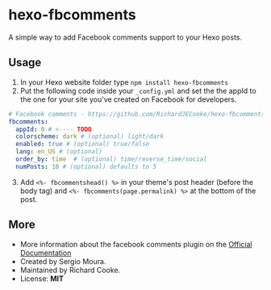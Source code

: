# hexo-fbcomments

A simple way to add Facebook comments support to your Hexo posts.

## Usage

1. In your Hexo website folder type `npm install hexo-fbcomments`
2. Put the following code inside your `_config.yml` and set the the appId to the one for your site you've created on Facebook for developers.
``` yml
# Facebook comments - https://github.com/RichardJECooke/hexo-fbcomments/
fbcomments:
  appId: 0 # <---- TODO
  colorscheme: dark # (optional) light/dark
  enabled: true # (optional) true/false
  lang: en_US # (optional)
  order_by: time  # (optional) time/reverse_time/social
  numPosts: 10 # (optional) defaults to 5
```
3. Add ```<%- fbcommentshead() %>``` in your theme's post header (before the body tag) and ```<%- fbcomments(page.permalink) %>``` at the bottom of the post.

## More
- More information about the facebook comments plugin on the [Official Documentation](https://developers.facebook.com/docs/plugins/comments)
- Created by Sergio Moura.
- Maintained by Richard Cooke.
- License: **MIT**
